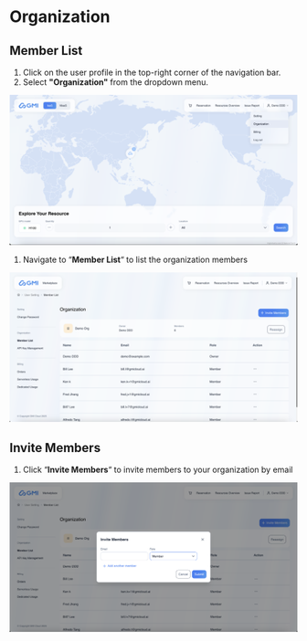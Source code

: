 # Organization

## Member List

1. Click on the user profile in the top-right corner of the navigation bar.
2. Select **"Organization"** from the dropdown menu.

![image-20250311-132028.png](/assets/image-20250311-132028.png)

1. Navigate to “**Member List**“ to list the organization members

![image-20250311-132207.png](/assets/image-20250311-132207.png)

## Invite Members

1. Click “**Invite Members**“ to invite members to your organization by email

![image-20250311-132626.png](/assets/image-20250311-132626.png)